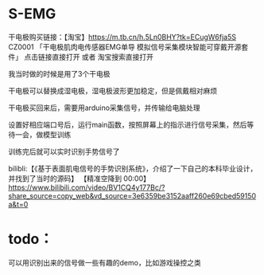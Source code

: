 # S-EMG
干电极购买链接：【淘宝】https://m.tb.cn/h.5Ln0BHY?tk=ECugW6fja5S CZ0001 「干电极肌肉电传感器EMG单导 模拟信号采集模块智能可穿戴开源套件」
点击链接直接打开 或者 淘宝搜索直接打开

我当时做的时候是用了3个干电极


干电极可以替换成湿电极，湿电极波形更加稳定，但是佩戴相对麻烦

干电极买回来后，需要用arduino采集信号，并传输给电脑处理

设置好相应端口号后，运行main函数，按照屏幕上的指示进行信号采集，然后等待一会，做模型训练

训练完后就可以实时识别手势信号了

bilibli:【《基于表面肌电信号的手势识别系统》，介绍了一下自己的本科毕业设计，并找到了当时的源码】 【精准空降到 00:00】 https://www.bilibili.com/video/BV1CQ4y177Bc/?share_source=copy_web&vd_source=3e6359be3152aaff260e69cbed59150a&t=0

# todo：
可以用识别出来的信号做一些有趣的demo，比如游戏操控之类
